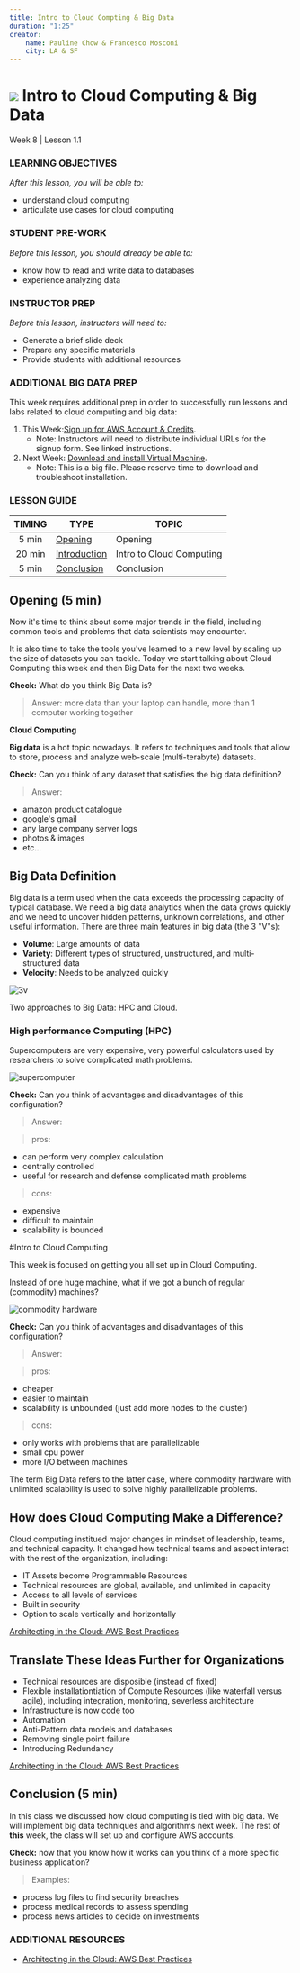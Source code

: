 ```yaml
---
title: Intro to Cloud Compting & Big Data
duration: "1:25"
creator:
    name: Pauline Chow & Francesco Mosconi
    city: LA & SF
---
```


# ![](https://ga-dash.s3.amazonaws.com/production/assets/logo-9f88ae6c9c3871690e33280fcf557f33.png) Intro to Cloud Computing & Big Data
Week 8 | Lesson 1.1

### LEARNING OBJECTIVES
*After this lesson, you will be able to:*
- understand cloud computing
- articulate use cases for cloud computing

### STUDENT PRE-WORK
*Before this lesson, you should already be able to:*
- know how to read and write data to databases
- experience analyzing data

### INSTRUCTOR PREP
*Before this lesson, instructors will need to:*
- Generate a brief slide deck
- Prepare any specific materials
- Provide students with additional resources

### ADDITIONAL BIG DATA PREP 
This week requires additional prep in order to successfully run lessons and labs related to cloud computing and big data: 

1. This Week:[Sign up for AWS Account & Credits](../AWS-instructions.md).
    - Note: Instructors will need to distribute individual URLs for the signup form. See linked instructions.
2. Next Week: [Download and install Virtual Machine](../VM-installation.md).
    - Note: This is a big file. Please reserve time to download and troubleshoot installation.

### LESSON GUIDE
| TIMING  | TYPE  | TOPIC  |
|:-:|---|---|
| 5 min | [Opening](#opening) | Opening |
| 20 min | [Introduction](#introduction) | Intro to Cloud Computing|
| 5 min | [Conclusion](#conclusion) | Conclusion |


<a name="opening"></a>
## Opening (5 min)

 Now it's time to think about some major trends in the field, including common tools and problems that data scientists may encounter. 

 It is also time to take the tools you've learned to a new level by scaling up the size of datasets you can tackle. Today we start talking about Cloud Computing this week and then Big Data for the next two weeks.

**Check:** What do you think Big Data is?
> Answer: more data than your laptop can handle, more than 1 computer working together

__Cloud Computing__ 

__Big data__ is a hot topic nowadays. It refers to techniques and tools that allow to store, process and analyze  web-scale (multi-terabyte) datasets.

**Check:** Can you think of any dataset that satisfies the big data definition?
> Answer:
- amazon product catalogue
- google's gmail
- any large company server logs
- photos & images
- etc...


<a name="introduction"></a>
## Big Data Definition

Big data is a term used when the data exceeds the processing capacity of typical database. We need a big data analytics when the data grows quickly and we need to uncover hidden patterns, unknown correlations, and other useful information. There are three main features in big data (the 3 "V"s):

- **Volume**: Large amounts of data
- **Variety**: Different types of structured, unstructured, and multi-structured data
- **Velocity**: Needs to be analyzed quickly

![3v](./assets/images/3vbigdata.png)

Two approaches to Big Data: HPC and Cloud.

### High performance Computing (HPC)
Supercomputers are very expensive, very powerful calculators used by researchers to solve complicated math problems.

![supercomputer](./assets/images/supercomputer.png)

**Check:** Can you think of advantages and disadvantages of this configuration?
> Answer:

> pros:
- can perform very complex calculation
- centrally controlled
- useful for research and defense complicated math problems

> cons:
- expensive
- difficult to maintain
- scalability is bounded

#Intro to Cloud Computing

This week is focused on getting you all set up in Cloud Computing. 

Instead of one huge machine, what if we got a bunch of regular (commodity) machines?

![commodity hardware](./assets/images/commodity_hardware.png)

**Check:** Can you think of advantages and disadvantages of this configuration?
> Answer:

> pros:
- cheaper
- easier to maintain
- scalability is unbounded (just add more nodes to the cluster)

> cons:
- only works with problems that are parallelizable
- small cpu power
- more I/O between machines

The term Big Data refers to the latter case, where commodity hardware with unlimited scalability is used to solve highly parallelizable problems.

## How does Cloud Computing Make a Difference?

Cloud computing institued major changes in mindset of leadership, teams, and technical capacity. It changed how technical teams and aspect interact with the rest of the organization, including: 
- IT Assets become Programmable Resources
- Technical resources are global, available, and unlimited in capacity
- Access to all levels of services
- Built in security
- Option to scale vertically and horizontally

[Architecting in the Cloud: AWS Best Practices](https://d0.awsstatic.com/whitepapers/AWS_Cloud_Best_Practices.pdf)

## Translate These Ideas Further for Organizations 

- Technical resources are disposible (instead of fixed)
- Flexible installationtiation of Compute Resources (like waterfall versus agile), including integration, monitoring, severless architecture
- Infrastructure is now code too 
- Automation
- Anti-Pattern data models and databases
- Removing single point failure
- Introducing Redundancy 

[Architecting in the Cloud: AWS Best Practices](https://d0.awsstatic.com/whitepapers/AWS_Cloud_Best_Practices.pdf)

<a name="conclusion"></a>
## Conclusion (5 min)
In this class we discussed how cloud computing is tied with big data. We will implement big data techniques and algorithms next week. The rest of **this** week, the class will set up and configure AWS accounts. 

**Check:** now that you know how it works can you think of a more specific business application?
> Examples:
>
- process log files to find security breaches
- process medical records to assess spending
- process news articles to decide on investments


### ADDITIONAL RESOURCES
- [Architecting in the Cloud: AWS Best Practices](https://d0.awsstatic.com/whitepapers/AWS_Cloud_Best_Practices.pdf)


